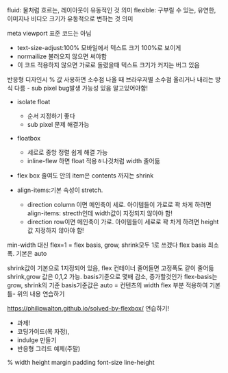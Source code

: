 fluid: 물처럼 흐르는, 레이아웃이 유동적인 것 의미
flexible: 구부릴 수 있는, 유연한, 이미지나 비디오 크기가 유동적으로 변하는 것 의미

meta viewport 표준 코드는 아님

- text-size-adjust:100% 모바일에서 텍스트 크기 100%로 보이게
- normailize 불러오지 않으면 써야함
- 이 코드 적용하지 않으면 가로로 돌렸을때 텍스트 크기가 커지는 버그 있음

반응형 디자인시 % 값 사용하면 소수점 나올 때 브라우저별 소수점 올리거나 내리는 방식 다름 - sub pixel bug발생 가능성 있음 알고있어야함!

- isolate float 
    + 순서 지정하기 좋다
    + sub pixel 문제 해결가능

- floatbox
    + 세로로 중앙 정렬 쉽게 해결 가능 
    + inline-flew 하면 float 적용ㅎ나것처럼 width 줄어듦

- flex box 줄여도 안의 item은 contents 까지는 shrink

- align-items:기본 속성이 stretch. 
    + direction column 이면 메인축이 세로. 아이템들이 가로로 꽉 차게 하려면 align-items: strecth인데 width값이 지정되지 않아야 함!
    + direction row이면 메인축이 가로. 아이템들이 세로로 꽉 차게 하려면 height 값 지정하지 않아야 함!

min-width 대신 
flex=1 = flex basis, grow, shrink모두 1로 쓰겠다
flex basis 최소 폭. 기본은 auto

shrink값이 기본으로 1지정되어 있음, flex 컨테이너 줄어들면 고정폭도 같이 줄어듦
shrink,grow 값은 0,1,2 가능. basis기준으로 몇배 감소, 증가할것인가
flex-basis는 grow, shrink의 기준
basis기준값은 auto = 컨텐츠의 width
flex 부분 적용하여 기본 틀- 위의 내용 연습하기

https://philipwalton.github.io/solved-by-flexbox/ 연습하기!
- 과제! 
- 코딩가이드(목 자정), 
- indulge 만들기
- 반응형 그리드 예제(주말)


%
width
height
margin
padding
font-size
line-height


